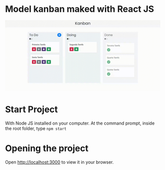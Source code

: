 # Model kanban maked with React JS

<img src="public/assets/kanban.gif" alt="Video Kanban" title="Video Kanban"> 


# Start Project 
With Node JS installed on your computer. At the command prompt, inside the root folder, type ```npm start```

# Opening the project
Open [http://localhost:3000](http://localhost:3000) to view it in your browser.